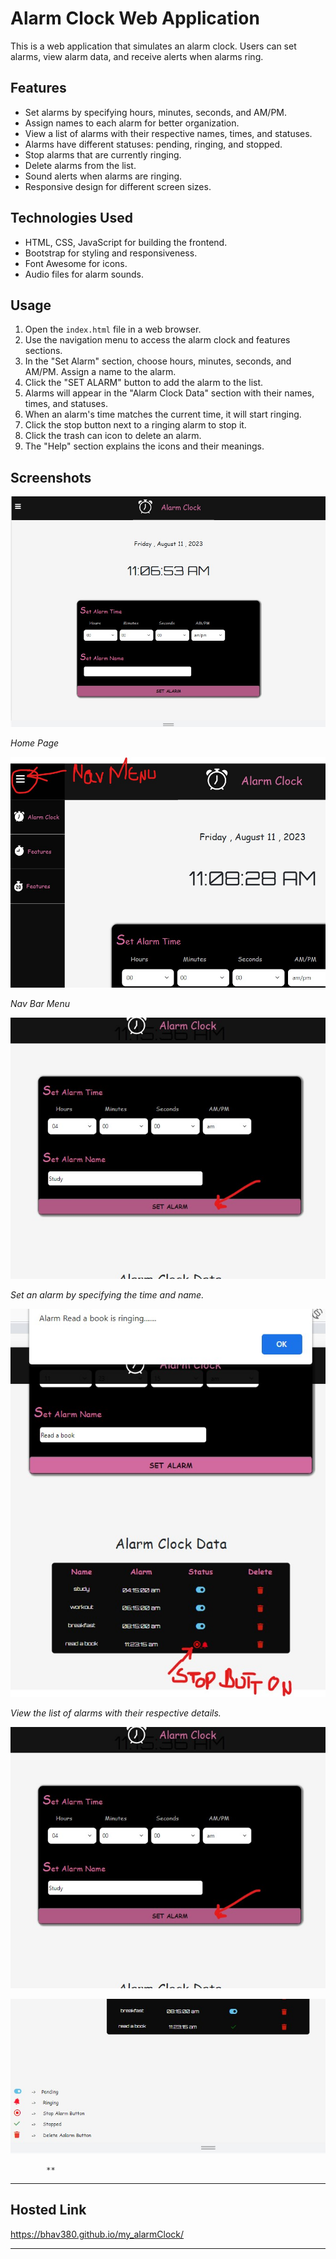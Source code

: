 # Alarm Clock Web Application

This is a web application that simulates an alarm clock. Users can set alarms, view alarm data, and receive alerts when alarms ring.

## Features

- Set alarms by specifying hours, minutes, seconds, and AM/PM.
- Assign names to each alarm for better organization.
- View a list of alarms with their respective names, times, and statuses.
- Alarms have different statuses: pending, ringing, and stopped.
- Stop alarms that are currently ringing.
- Delete alarms from the list.
- Sound alerts when alarms are ringing.
- Responsive design for different screen sizes.

## Technologies Used

- HTML, CSS, JavaScript for building the frontend.
- Bootstrap for styling and responsiveness.
- Font Awesome for icons.
- Audio files for alarm sounds.

## Usage

1. Open the `index.html` file in a web browser.
2. Use the navigation menu to access the alarm clock and features sections.
3. In the "Set Alarm" section, choose hours, minutes, seconds, and AM/PM. Assign a name to the alarm.
4. Click the "SET ALARM" button to add the alarm to the list.
5. Alarms will appear in the "Alarm Clock Data" section with their names, times, and statuses.
6. When an alarm's time matches the current time, it will start ringing.
7. Click the stop button next to a ringing alarm to stop it.
8. Click the trash can icon to delete an alarm.
9. The "Help" section explains the icons and their meanings.

## Screenshots

![Alarm Clock Home Page](https://github.com/bhav380/my_alarmClock/blob/main/screenshotsReadme/home.jpg)  

*Home Page*  
  
    
      
        




![Nav Bar](https://github.com/bhav380/my_alarmClock/blob/main/screenshotsReadme/nav.jpg)  

*Nav Bar Menu*  
  
    
      
        



![Set Alarm](https://github.com/bhav380/my_alarmClock/blob/main/screenshotsReadme/setAlarm.jpg) 

*Set an alarm by specifying the time and name.*    
  
    
      
        
          




![Alarm List and Ringing Alarm](https://github.com/bhav380/my_alarmClock/blob/main/screenshotsReadme/alarmData.jpg)  

*View the list of alarms with their respective details.*

 

  

   

    

     


![Stopped Alarm](https://github.com/bhav380/my_alarmClock/blob/main/screenshotsReadme/setAlarm.jpg)  











![Help](https://github.com/bhav380/my_alarmClock/blob/main/screenshotsReadme/help.jpg)  

  
    
      
        
          
            
            **



---

## Hosted Link  

https://bhav380.github.io/my_alarmClock/

---





